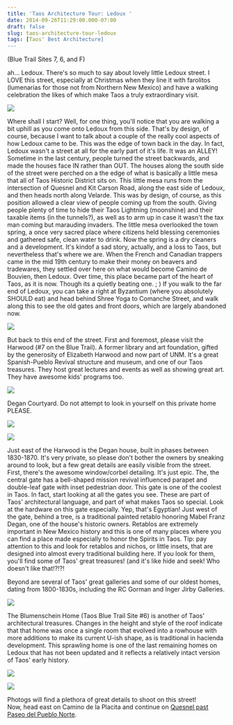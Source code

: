 ```yaml
---
title: 'Taos Architecture Tour: Ledoux '
date: 2014-09-26T11:29:00.000-07:00
draft: false
slug: taos-architecture-tour-ledoux
tags: [Taos' Best Architecture]
---
```


(Blue Trail Sites 7, 6, and F)  
  
ah... Ledoux. There's so much to say about lovely little Ledoux street. I LOVE this street, especially at Christmas when they line it with farolitos (lumenarias for those not from Northern New Mexico) and have a walking celebration the likes of which make Taos a truly extraordinary visit.  
  

![](/images/blog/legacy/P1100784%2B(Large).JPG)

  
Where shall I start? Well, for one thing, you'll notice that you are walking a bit uphill as you come onto Ledoux from this side. That's by design, of course, because I want to talk about a couple of the really cool aspects of how Ledoux came to be. This was the edge of town back in the day. In fact, Ledoux wasn't a street at all for the early part of it's life. It was an ALLEY! Sometime in the last century, people turned the street backwards, and made the houses face IN rather than OUT. The houses along the south side of the street were perched on a the edge of what is basically a little mesa that all of Taos Historic District sits on. This little mesa runs from the intersection of Quesnel and Kit Carson Road, along the east side of Ledoux, and then heads north along Velarde. This was by design, of course, as this position allowed a clear view of people coming up from the south. Giving people plenty of time to hide their Taos Lightning (moonshine) and their taxable items (in the tunnels?), as well as to arm up in case it wasn't the tax man coming but marauding invaders. The little mesa overlooked the town spring, a once very sacred place where citizens held blessing ceremonies and gathered safe, clean water to drink. Now the spring is a dry cleaners and a development. It's kindof a sad story, actually, and a loss to Taos, but nevertheless that's where we are. When the French and Canadian trappers came in the mid 19th century to make their money on beavers and tradewares, they settled over here on what would become Camino de Bouvien, then Ledoux. Over time, this place became part of the heart of Taos, as it is now. Though its a quietly beating one. ; ) If you walk to the far end of Ledoux, you can take a right at Byzantium (where you absolutely SHOULD eat) and head behind Shree Yoga to Comanche Street, and walk along this to see the old gates and front doors, which are largely abandoned now.   
  

![](/images/blog/legacy/P1050204.JPG)

But back to this end of the street. First and foremost, please visit the Harwood (#7 on the Blue Trail). A former library and art foundation, gifted by the generosity of Elizabeth Harwood and now part of UNM. It's a great Spanish-Pueblo Revival structure and museum, and one of our Taos treasures. They host great lectures and events as well as showing great art. They have awesome kids' programs too.  
  

![](/images/blog/legacy/NM_Taos%2BCounty_234%2BLedoux_0004-court.JPG)

Degan Courtyard. Do not attempt to look in yourself on this private home PLEASE.

![](/images/blog/legacy/NM_Taos%2BCounty_234%2BLedoux_0008.JPG)

  

![](/images/blog/legacy/NM_Taos%2BCounty_234%2BLedoux_0007.JPG)

  
Just east of the Harwood is the Degan house, built in phases between 1830-1870. It's very private, so please don't bother the owners by sneaking around to look, but a few great details are easily visible from the street. First, there's the awesome window/corbel detailing. It's just epic. The, the central gate has a bell-shaped mission revival influenced parapet and double-leaf gate with inset pedestrian door. This gate is one of the coolest in Taos. In fact, start looking at all the gates you see. These are part of Taos' architectural language, and part of what makes Taos so special. Look at the hardware on this gate especially. Yep, that's Egyptian! Just west of the gate, behind a tree, is a traditional painted retablo honoring Mabel Franz Degan, one of the house's historic owners. Retablos are extremely important in New Mexico history and this is one of many places where you can find a place made especially to honor the Spirits in Taos. Tip: pay attention to this and look for retablos and nichos, or little insets, that are designed into almost every traditional building here. If you look for them, you'll find some of Taos' great treasures! (and it's like hide and seek! Who doesn't like that!?!?!  
  
Beyond are several of Taos' great galleries and some of our oldest homes, dating from 1800-1830s, including the RC Gorman and Inger Jirby Galleries.  
  

![](/images/blog/legacy/P1140201%2B(Large).JPG)

  

The Blumenschein Home (Taos Blue Trail Site #6) is another of Taos' architectural treasures. Changes in the height and style of the roof indicate that that home was once a single room that evolved into a rowhouse with more additions to make its current U-ish shape, as is traditional in hacienda development. This sprawling home is one of the last remaining homes on Ledoux that has not been updated and it reflects a relatively intact version of Taos' early history.

  

![](/images/blog/legacy/P1040366.JPG)

  

![](/images/blog/legacy/P1020607.JPG)

  
Photogs will find a plethora of great details to shoot on this street!  
Now, head east on Camino de la Placita and continue on [Quesnel past Paseo del Pueblo Norte](http://taosarchitecture.blogspot.com/2014/09/taos-architecture-tour-diverging-from.html).